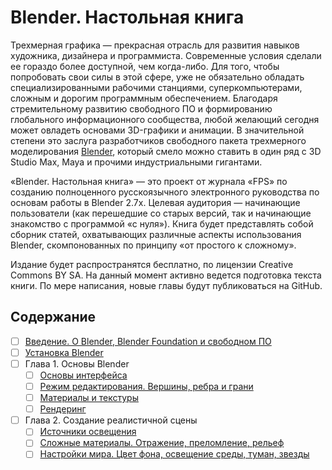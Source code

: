 # Blender. Настольная книга
Трехмерная графика — прекрасная отрасль для развития навыков художника, дизайнера и программиста. 
Современные условия сделали ее гораздо более доступной, чем когда-либо. Для того, чтобы попробовать 
свои силы в этой сфере, уже не обязательно обладать специализированными рабочими станциями, суперкомпьютерами, 
сложным и дорогим программным обеспечением. Благодаря стремительному развитию свободного ПО и формированию 
глобального информационного сообщества, любой желающий сегодня может овладеть основами 3D-графики и анимации. 
В значительной степени это заслуга разработчиков свободного пакета трехмерного моделирования [Blender](https://blender.org), 
который смело можно ставить в один ряд с 3D Studio Max, Maya и прочими индустриальными гигантами.

«Blender. Настольная книга» — это проект от журнала «FPS» по созданию полноценного русскоязычного 
электронного руководства по основам работы в Blender 2.7х. Целевая аудитория — 
начинающие пользователи (как перешедшие со старых версий, так и начинающие знакомство с 
программой «с нуля»). Книга будет представлять собой сборник статей, охватывающих различные аспекты 
использования Blender, скомпонованных по принципу «от простого к сложному».

Издание будет распространятся бесплатно, по лицензии Creative Commons BY SA. 
На данный момент активно ведется подготовка текста книги. По мере написания, новые главы будут 
публиковаться на GitHub.

## Содержание
- [ ] [Введение. О Blender, Blender Foundation и свободном ПО](about-blender)
- [ ] [Установка Blender](installation)
- [ ] Глава 1. Основы Blender
  - [ ] [Основы интерфейса](ch1/basics)
  - [ ] [Режим редактирования. Вершины, ребра и грани](ch1/editing)
  - [ ] [Материалы и текстуры](ch1/materials)
  - [ ] [Рендеринг](ch1/rendering)
- [ ] Глава 2. Создание реалистичной сцены
  - [ ] [Источники освещения](ch2/lights)
  - [ ] [Сложные материалы. Отражение, преломление, рельеф](ch2/advanced-materials)
  - [ ] [Настройки мира. Цвет фона, освещение среды, туман, звезды](ch2/world)
